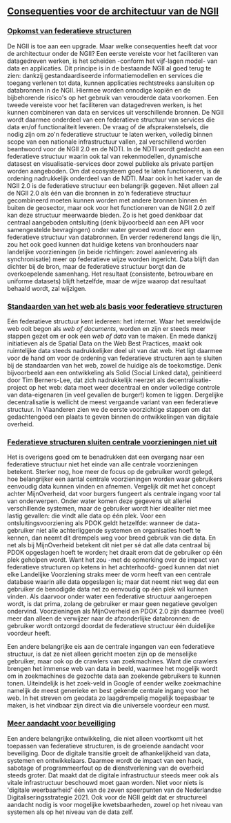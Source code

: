 ## [Consequenties voor de architectuur van de NGII](#consequenties-architectuur)

### [Opkomst van federatieve structuren](#opkomst-fed-struc)
De NGII is toe aan een upgrade. Maar welke consequenties heeft dat voor de architectuur onder de NGII? Een eerste vereiste voor het faciliteren van datagedreven werken, is het scheiden -conform het vijf-lagen model- van data en applicaties. Dit principe is in de bestaande NGII al goed terug te zien: dankzij gestandaardiseerde informatiemodellen en services die toegang verlenen tot data, kunnen applicaties rechtstreeks aansluiten op databronnen in de NGII. Hiermee worden onnodige kopiën en de bijbehorende risico's op het gebruik van verouderde data voorkomen. Een tweede vereiste voor het faciliteren van datagedreven werken, is het kunnen combineren van data en services uit verschillende bronnen. De NGII wordt daarmee onderdeel van een federatieve structuur van services die data en/of functionaliteit leveren. De vraag of  de afsprakenstelsels, die nodig zijn om zo'n federatieve structuur te laten werken, volledig binnen scope van een nationale infrastructuur vallen, zal verschillend worden beantwoord voor de NGII 2.0 en de NDTI. In de NDTI wordt gedacht aan een federatieve structuur waarin ook tal van rekenmodellen, dynamische datasest en visualisatie-services door zowel publieke als private partijen worden aangeboden. Om dat ecosysteem goed te laten functioneren, is de ordening nadrukkelijk onderdeel van de NDTI. Maar ook in het kader van de NGII 2.0 is de federatieve structuur een belangrijk gegeven. Niet alleen zal de NGII 2.0 als één van die bronnen in zo'n federatieve structuur gecombineerd moeten kunnen worden met andere bronnen binnen én buiten de geosector, maar ook voor het functioneren van de NGII 2.0 zelf kan deze structuur meerwaarde bieden. Zo is het goed denkbaar dat centraal aangeboden ontsluiting (denk bijvoorbeeld aan een API voor samengestelde bevragingen) onder water gevoed wordt door een federatieve structuur van databronnen. En verder redenerend langs die lijn, zou het ook goed kunnen dat huidige ketens van bronhouders naar landelijke voorzieningen (in beide richtingen: zowel aanlevering als synchronisatie) meer op federatieve wijze worden ingericht. Data blijft dan dichter bij de bron, maar de federatieve structuur borgt dan de overkoepelende samenhang. Het resultaat (consistente, betrouwbare en uniforme datasets) blijft hetzelfde, maar de wijze waarop dat resultaat behaald wordt, zal wijzigen. 

### [Standaarden van het web als basis voor federatieve structuren](#stan-web-fed)
Eén federatieve structuur kent iedereen: het internet. Waar het wereldwijde web ooit begon als *web of documents*, worden en zijn er steeds meer stappen gezet om er ook een *web of data* van te maken. En mede dankzij initiatieven als de Spatial Data on the Web Best Practices, maakt ook ruimtelijke data steeds nadrukkelijker deel uit van dat web. Het ligt daarmee voor de hand om voor de ordening van federatieve structuren aan te sluiten bij de standaarden van het web, zowel de huidige als de toekomstige. Denk bijvoorbeeld aan een ontwikkeling als Solid (Social Linked data), geinitieerd door Tim Berners-Lee, dat zich nadrukkelijk neerzet als decentralisatie-project op het web: data moet weer decentraal en onder volledige controle van data-eigenaren (in veel gevallen de burger!) komen te liggen. Dergelijke decentralisatie is wellicht de meest vergaande variant van een federatieve structuur. In Vlaanderen zien we de eerste voorzichtige stappen om dat gedachtengoed een plaats te geven binnen de ontwikkelingen van digitale overheid. 

### [Federatieve structuren sluiten centrale voorzieningen niet uit](#fed-centrale-voorzieningen)
Het is overigens goed om te benadrukken dat een overgang naar een federatieve structuur niet het einde van alle centrale voorzieningen betekent. Sterker nog, hoe meer de focus op de gebruiker wordt gelegd, hoe belangrijker een aantal  centrale voorzieningen worden waar gebruikers eenvoudig data kunnen vinden en afnemen. Vergelijk dit met het concept achter MijnOverheid, dat voor burgers fungeert als centrale ingang voor tal van onderwerpen. Onder water komen deze gegevens uit allerlei verschillende systemen, maar de gebruiker wordt hier idealiter niet mee lastig gevallen: die vindt alle data op één plek. Voor een ontsluitingsvoorziening als PDOK geldt hetzelfde: wanneer de data-gebruiker niet alle achterliggende systemen en organisaties hoeft te kennen, dan neemt dit drempels weg voor breed gebruik van die data. En net als bij MijnOverheid betekent dit niet per sé dat alle data centraal bij PDOK opgeslagen hoeft te worden; het draait erom dat de gebruiker op één plek geholpen wordt. Want het zou -met de opmerking over de impact van federatieve structuren op ketens in het achterhoofd- goed kunnen dat niet elke Landelijke Voorziening straks meer de vorm heeft van een centrale database waarin alle data opgeslagen is; maar dat neemt niet weg dat een gebruiker de benodigde data net zo eenvoudig op één plek wil kunnen vinden. Als daarvoor onder water een federative structuur aangeroepen wordt, is dat prima, zolang de gebruiker er maar geen negatieve gevolgen ondervind. Voorzieningen als MijnOverheid en PDOK 2.0 zijn daarmee (veel) meer dan alleen de verwijzer naar de afzonderlijke databronnen: de gebruiker wordt ontzorgd doordat de federatieve structuur één duidelijke voordeur heeft.  

Een andere belangrijke eis aan de centrale ingangen van een federatieve structuur, is dat ze niet alleen gericht moeten zijn op de menselijke gebruiker, maar ook op de crawlers van zoekmachines. Want die crawlers brengen het immense web van data in beeld, waarmee het mogelijk wordt om in zoekmachines de gezochte data aan zoekende gebruikers te kunnen tonen. Uiteindelijk is het zoek-veld in Google of eender welke zoekmachine namelijk de meest generieke en best gekende centrale ingang voor het web. In het streven om geodata zo laagdrempelig mogelijk toepasbaar te maken, is het vindbaar zijn direct via die universele voordeur een *must*.

### [Meer aandacht voor beveiliging](#architectuur-beveiliging)
Een andere belangrijke ontwikkeling, die niet alleen voortkomt uit het toepassen van federatieve structuren, is de groeiende aandacht voor beveiliging. Door de digitale transitie groeit de afhankelijkheid van data, systemen en ontwikkelaars. Daarmee wordt de impact van een hack, sabotage of programmeerfout op de dienstverlening van de overheid steeds groter. Dat maakt dat de digitale infrastructuur steeds meer ook als vitale infrastructuur beschouwd moet gaan worden. Niet voor niets is 'digitale weerbaarheid' één van de zeven speerpunten van de Nederlandse Digitaliseringsstrategie 2021. Ook voor de NGII geldt dat er structureel aandacht nodig is voor mogelijke kwetsbaarheden, zowel op het niveau van systemen als op het niveau van de data zelf. 
